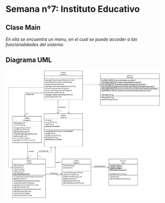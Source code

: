 # Semana n°7: Instituto Educativo

## Clase Main
*En ella se encuentra un menu, en el cual se puede acceder a las funcionalidades del sistema.*  


## Diagrama UML


![UML instituto](instituto.png)